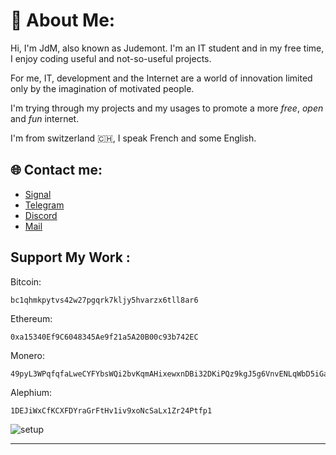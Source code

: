 # 💫 About Me:



Hi, I'm JdM, also known as Judemont.
I'm an IT student and in my free time, I enjoy coding useful and not-so-useful projects.

For me, IT, development and the Internet are a world of innovation limited only by the imagination of motivated people.

I'm trying through my projects and my usages to promote a more *free*, *open* and *fun* internet. 


I'm from switzerland 🇨🇭, I speak French and some English.


## 🌐 Contact me:
- [Signal](https://signal.me/#eu/F5CqLbRjbB-Sl8nL-6HtD3Sg7zbbUq4TcQWOp56-ygzyYVoVm0NIxpZAgwTAka4u)
- [Telegram](https://t.me/judemont)
- [Discord](https://discord.gg/9173)
- [Mail](mailto:jdm@futureofthe.tech.ch?subject=Hello)

## Support My Work :

Bitcoin: 
```
bc1qhmkpytvs42w27pgqrk7kljy5hvarzx6tll8ar6
```

Ethereum:
```
0xa15340Ef9C6048345Ae9f21a5A20B00c93b742EC
```

Monero:
```
49pyL3WPqfqfaLweCYFYbsWQi2bvKqmAHixewxnDBi32DKiPQz9kgJ5g6VnvENLqWbD5iGasQQvG7GVVg6B3HYu5Gqx4JSn
```

Alephium:
```
1DEJiWxCfKCXFDYraGrFtHv1iv9xoNcSaLx1Zr24Ptfp1
```

![setup](https://github.com/user-attachments/assets/173887b2-20fc-4165-b912-c7a7fd965588)

---



